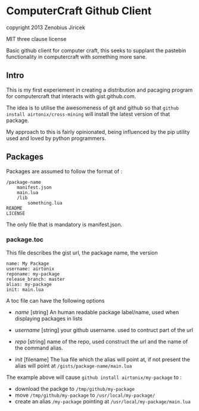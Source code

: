 # ComputerCraft Github Client

copyright 2013 Zenobius Jiricek

MIT three clause license

Basic github client for computer craft, this seeks to supplant the pastebin functionality in 
computercraft with something more sane.



## Intro

This is my first experiement in creating a distribution and pacaging program for computercraft 
that interacts with gist.github.com.

The idea is to utilise the awesomeness of git and github so that `github install airtonix/cross-mining` 
will install the latest version of that package.

My approach to this is fairly opinionated, being influenced by the pip utility used and loved by 
python programmers.


## Packages

Packages are assumed to follow the format of :

    /package-name
        manifest.json
        main.lua
        /lib
            something.lua
    README
    LICENSE


The only file that is mandatory is manifest.json.


### package.toc

This file describes the gist url, the package name, the version

    name: My Package
    username: airtonix
    reponame: my-package
    release_branch: master
    alias: my-package
    init: main.lua

A toc file can have the following options

* *name* [string]
An human readable package label/name, used when displaying packages in lists

* *username* [string]
your github username. used to contruct part of the url

* *repo* [string]
name of the repo, used construct the url and the name of the command alias.

* *init* [filename]
The lua file which the alias will point at, if not present the alias will point at 
`/gists/package-name/main.lua`


The example above will cause `github install airtonix/my-package` to :
* download the packge to `/tmp/github/my-package`
* move `/tmp/github/my-package` to `/usr/local/my-package/`
* create an alias `/my-package` pointing at `/usr/local/my-package/main.lua`
